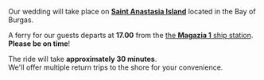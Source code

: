 Our wedding will take place on <a href="https://anastasia-island.com/index.php?lid=2" target="_blank">**Saint Anastasia Island**</a> located in the Bay of Burgas.

A ferry for our guests departs at **17.00** from the <a href="https://maps.app.goo.gl/VzKDzM2HdyRiUnPE7" target="_blank">the **Magazia 1** ship station</a>. **Please be on time**!

The ride will take **approximately 30 minutes**.<br/>
We'll offer multiple return trips to the shore for your convenience.

